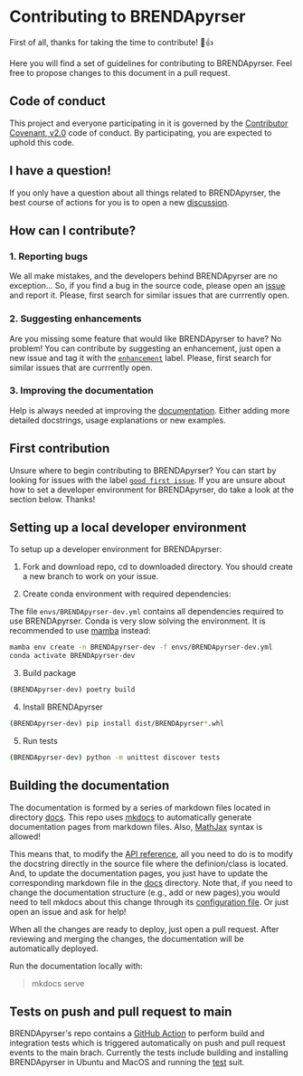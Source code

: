 # Contributing to BRENDApyrser

First of all, thanks for taking the time to contribute! :tada::+1:

Here you will find a set of guidelines for contributing to BRENDApyrser. Feel free to propose changes to this document in a pull request.

## Code of conduct

This project and everyone participating in it is governed by the [Contributor Covenant, v2.0](.github/CODE_OF_CONDUCT.md) code of conduct. By participating, you are expected to uphold this code.

## I have a question!

If you only have a question about all things related to BRENDApyrser, the best course of actions for you is to open a new [discussion](https://github.com/Robaina/BRENDApyrser/discussions).

## How can I contribute?

### 1. Reporting bugs

We all make mistakes, and the developers behind BRENDApyrser are no exception... So, if you find a bug in the source code, please open an [issue](https://github.com/Robaina/BRENDApyrser/issues) and report it. Please, first search for similar issues that are currrently open.

### 2. Suggesting enhancements

Are you missing some feature that would like BRENDApyrser to have? No problem! You can contribute by suggesting an enhancement, just open a new issue and tag it with the [```enhancement```](https://github.com/Robaina/BRENDApyrser/labels/enhancement) label. Please, first search for similar issues that are currrently open.

### 3. Improving the documentation

Help is always needed at improving the [documentation](https://robaina.github.io/BRENDApyrser/). Either adding more detailed docstrings, usage explanations or new examples.

## First contribution

Unsure where to begin contributing to BRENDApyrser? You can start by looking for issues with the label [```good first issue```](https://github.com/Robaina/BRENDApyrser/labels/good%20first%20issue). If you are unsure about how to set a developer environment for BRENDApyrser, do take a look at the section below. Thanks!

## Setting up a local developer environment

To setup up a developer environment for BRENDApyrser:

1. Fork and download repo, cd to downloaded directory. You should create a new branch to work on your issue.

2. Create conda environment with required dependencies:

The file `envs/BRENDApyrser-dev.yml` contains all dependencies required to use BRENDApyrser. Conda is very slow solving the environment. It is recommended to use [mamba](https://github.com/mamba-org/mamba) instead:

```bash
mamba env create -n BRENDApyrser-dev -f envs/BRENDApyrser-dev.yml
conda activate BRENDApyrser-dev
```

3. Build package

```bash
(BRENDApyrser-dev) poetry build
```

4. Install BRENDApyrser

```bash
(BRENDApyrser-dev) pip install dist/BRENDApyrser*.whl
```

5. Run tests

```bash
(BRENDApyrser-dev) python -m unittest discover tests
```

## Building the documentation

The documentation is formed by a series of markdown files located in directory [docs](https://github.com/Robaina/BRENDApyrser/tree/main/docs). This repo uses [mkdocs](https://www.mkdocs.org/) to automatically generate documentation pages from markdown files. Also, [MathJax](https://github.com/mathjax/MathJax) syntax is allowed!

This means that, to modify the [API reference](https://robaina.github.io/BRENDApyrser/references/api/), all you need to do is to modify the docstring directly in the source file where the definion/class is located. And, to update the documentation pages, you just have to update the corresponding markdown file in the [docs](https://github.com/Robaina/BRENDApyrser/tree/main/docs) directory. Note that, if you need to change the documentation structure (e.g., add or new pages),you would need to tell mkdocs about this change through its [configuration file](https://github.com/Robaina/BRENDApyrser/blob/main/mkdocs.yml). Or just open an issue and ask for help!

When all the changes are ready to deploy, just open a pull request. After reviewing and merging the changes, the documentation will be automatically deployed.

Run the documentation locally with:

> mkdocs serve

## Tests on push and pull request to main

BRENDApyrser's repo contains a [GitHub Action](https://github.com/features/actions) to perform build and integration tests which is triggered automatically on push and pull request events to the main brach. Currently the tests include building and installing BRENDApyrser in Ubuntu and MacOS and running the [test](tests) suit.
